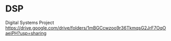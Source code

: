 # DSP
Digital Systems Project
https://drive.google.com/drive/folders/1mBGCcwzoo9r36TkmqsG2JrF7OqOaeiPH?usp=sharing
